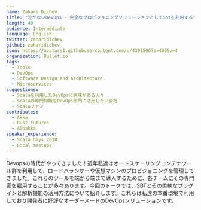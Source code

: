 ```yaml
---
name: Zahari Dichev
title: "泣かないDevOps - 完全なプロビジョニングソリューションとしてSbtを利用する"
length: 40
audience: Intermediate
language: English
twitter: zaharidichev
github: zaharidichev
icon: https://avatars1.githubusercontent.com/u/4391506?s=400&v=4
organization: Bullet.io
tags:
  - Tools
  - DevOps
  - Software Design and Architecture
  - Microservices
suggestions:
  - Scalaを利用したDevOpsに興味がある人々
  - Scalaの専門知識をDevOps部門に活用したい会社
  - Scalaファン
contributes:
  - Akka
  - Rust futures
  - Alpakka
speaker_experience:
  - Scala Days 2018
  - Local meetups
---
```

Devopsの時代がやってきました！近年私達はオートスケーリングコンテナツール群を利用して、ロードバランサーや仮想マシンのプロビジョニングを管理してきました。これらのツールを端から端まで導入するために、各チームにその専門家を雇用することが多々あります。今回のトークでは、SBTとその柔軟なプラグインと解析機能の活用方法について紹介します。これらは私達の本番環境で利用しており開発者に好評なオーダーメードのDevOpsソリューションです。